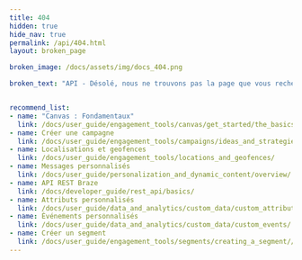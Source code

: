 ```yaml
---
title: 404
hidden: true
hide_nav: true
permalink: /api/404.html
layout: broken_page

broken_image: /docs/assets/img/docs_404.png

broken_text: "API - Désolé, nous ne trouvons pas la page que vous recherchez."


recommend_list:
- name: "Canvas : Fondamentaux"
  link: /docs/user_guide/engagement_tools/canvas/get_started/the_basics/
- name: Créer une campagne
  link: /docs/user_guide/engagement_tools/campaigns/ideas_and_strategies/active_user_campaigns/
- name: Localisations et geofences
  link: /docs/user_guide/engagement_tools/locations_and_geofences/
- name: Messages personnalisés
  link: /docs/user_guide/personalization_and_dynamic_content/overview/
- name: API REST Braze
  link: /docs/developer_guide/rest_api/basics/
- name: Attributs personnalisés
  link: /docs/user_guide/data_and_analytics/custom_data/custom_attributes/
- name: Événements personnalisés
  link: /docs/user_guide/data_and_analytics/custom_data/custom_events/
- name: Créer un segment
  link: /docs/user_guide/engagement_tools/segments/creating_a_segment//
---
```

